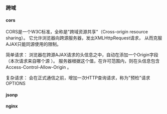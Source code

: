 ### 跨域

#### cors

CORS是一个W3C标准，全称是"跨域资源共享"（Cross-origin resource sharing）。 
它允许浏览器向跨源服务器，发出XMLHttpRequest请求，
从而克服AJAX只能同源使用的限制。 

简单请求：
浏览器在跨源AJAX请求的头信息之中，自动在添加一个Origin字段（本次请求来自哪个源 ）。
服务器根据这个值，在许可范围内，则在头信息包含 Access-Control-Allow-Origin 。

复杂请求：
会在正式通信之前，增加一次HTTP查询请求，称为"预检"请求OPTIONS 

#### jsonp

#### nginx

